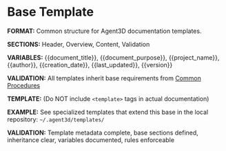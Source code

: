 # Base Template

**FORMAT:** Common structure for Agent3D documentation templates.

**SECTIONS:** Header, Overview, Content, Validation

**VARIABLES:** {{document_title}}, {{document_purpose}}, {{project_name}}, {{author}}, {{creation_date}}, {{last_updated}}, {{version}}

**VALIDATION:** All templates inherit base requirements from [Common Procedures](../docs/COMMON-PROCEDURES.md#common-validation-checklist)

**TEMPLATE:** (Do NOT include `<template>` tags in actual documentation)
<template>
# {{document_title}}

**DOCUMENT METADATA:**
- **Purpose**: {{document_purpose}}
- **Author**: {{author}}
- **Created**: {{creation_date}}
- **Last Updated**: {{last_updated}}
- **Version**: {{version}}

## Overview

{{overview_content}}

## {{content_section_title}}

{{main_content}}

## Validation Checklist

**Validation:**
- [ ] Universal rules from [Common Procedures](../docs/COMMON-PROCEDURES.md#common-validation-checklist)
- [ ] Descriptive title and complete sections
- [ ] Clear, concise content

**Template-Specific:** {{additional_validation_rules}}
</template>

**EXAMPLE:** See specialized templates that extend this base in the local repository: `~/.agent3d/templates/`

**VALIDATION:** Template metadata complete, base sections defined, inheritance clear, variables documented, rules enforceable
